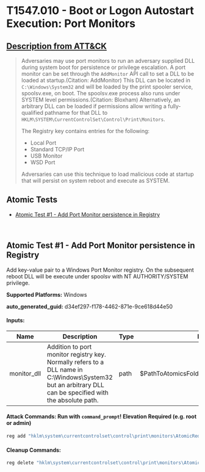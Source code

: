 # T1547.010 - Boot or Logon Autostart Execution: Port Monitors

## [Description from ATT&CK](https://attack.mitre.org/techniques/T1547/010)

<blockquote>Adversaries may use port monitors to run an adversary supplied DLL during system boot for persistence or privilege escalation. A port monitor can be set through the <code>AddMonitor</code> API call to set a DLL to be loaded at startup.(Citation: AddMonitor) This DLL can be located in <code>C:\Windows\System32</code> and will be loaded by the print spooler service, spoolsv.exe, on boot. The spoolsv.exe process also runs under SYSTEM level permissions.(Citation: Bloxham) Alternatively, an arbitrary DLL can be loaded if permissions allow writing a fully-qualified pathname for that DLL to <code>HKLM\SYSTEM\CurrentControlSet\Control\Print\Monitors</code>.

The Registry key contains entries for the following:

- Local Port
- Standard TCP/IP Port
- USB Monitor
- WSD Port

Adversaries can use this technique to load malicious code at startup that will persist on system reboot and execute as SYSTEM.</blockquote>

## Atomic Tests

- [Atomic Test #1 - Add Port Monitor persistence in Registry](#atomic-test-1---add-port-monitor-persistence-in-registry)

<br/>

## Atomic Test #1 - Add Port Monitor persistence in Registry

Add key-value pair to a Windows Port Monitor registry. On the subsequent reboot DLL will be execute under spoolsv with NT AUTHORITY/SYSTEM privilege.

**Supported Platforms:** Windows

**auto_generated_guid:** d34ef297-f178-4462-871e-9ce618d44e50

#### Inputs:

| Name        | Description                                                                                                                                                       | Type | Default Value                                                  |
| ----------- | ----------------------------------------------------------------------------------------------------------------------------------------------------------------- | ---- | -------------------------------------------------------------- |
| monitor_dll | Addition to port monitor registry key. Normally refers to a DLL name in C:&#92;Windows&#92;System32 but an arbitrary DLL can be specified with the absolute path. | path | $PathToAtomicsFolder&#92;T1547.010&#92;bin&#92;PortMonitor.dll |

#### Attack Commands: Run with `command_prompt`! Elevation Required (e.g. root or admin)

```cmd
reg add "hklm\system\currentcontrolset\control\print\monitors\AtomicRedTeam" /v "Driver" /d "#{monitor_dll}" /t REG_SZ /f
```

#### Cleanup Commands:

```cmd
reg delete "hklm\system\currentcontrolset\control\print\monitors\AtomicRedTeam" /f >nul 2>&1
```

<br/>
